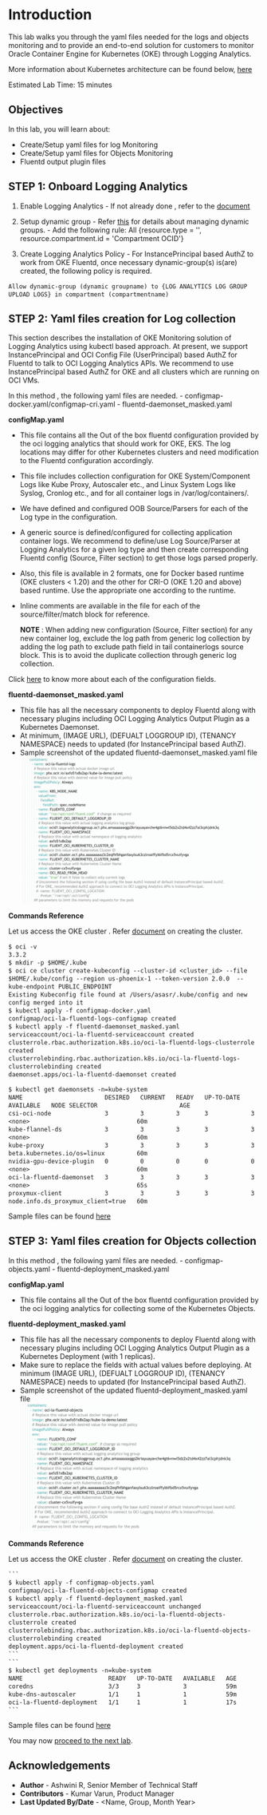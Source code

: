 
# Introduction

This lab walks you through the yaml files needed for the logs and objects monitoring and to provide an end-to-end solution for customers to monitor Oracle Container Engine for Kubernetes (OKE) through Logging Analytics.

More information about Kubernetes architecture can be found below,
[here](https://kubernetes.io/docs/concepts/overview/components/)


Estimated Lab Time: 15 minutes


## Objectives

In this lab, you will learn about:
* Create/Setup yaml files for log Monitoring
* Create/Setup yaml files for Objects Monitoring
* Fluentd output plugin files


## **STEP 1:** Onboard Logging Analytics

  1. Enable Logging Analytics
    - If not already done , refer to the [document](https://docs.oracle.com/en-us/iaas/logging-analytics/doc/configure-your-service.html)

  2. Setup dynamic group
    - Refer [this](https://docs.oracle.com/en-us/iaas/Content/Identity/Tasks/managingdynamicgroups.htm) for details about managing dynamic groups.
    - Add the following rule:
      All {resource.type = '', resource.compartment.id = 'Compartment OCID'}

  3. Create Logging Analytics Policy
    - For InstancePrincipal based AuthZ to work from OKE Fluentd, once necessary dynamic-group(s) is(are) created, the following policy is required.

    Allow dynamic-group (dynamic groupname) to {LOG ANALYTICS LOG GROUP UPLOAD LOGS} in compartment (compartmentname)

## **STEP 2:** Yaml files creation for Log collection

  This section describes the installation of OKE Monitoring solution of Logging Analytics using kubectl based approach.
  At present, we support InstancePrincipal and OCI Config File (UserPrincipal) based AuthZ for Fluentd to talk to OCI Logging Analytics APIs.
  We recommend to use InstancePrincipal based AuthZ for OKE and all clusters which are running on OCI VMs.

  In this method , the following yaml files are needed.
    - configmap-docker.yaml/configmap-cri.yaml
    - fluentd-daemonset_masked.yaml

  **configMap.yaml**

  - This file contains all the Out of the box fluentd configuration provided by the oci logging analytics that should work for OKE, EKS. The log locations may differ for other Kubernetes clusters and need modification to the Fluentd configuration accordingly.
  - This file includes collection configuration for OKE System/Component Logs like Kube Proxy, Autoscaler etc., and Linux System Logs like Syslog, Cronlog etc., and for all container logs in /var/log/containers/.
  - We have defined and configured OOB Source/Parsers for each of the Log type in the configuration.
  - A generic source is defined/configured for collecting application container logs. We recommend to define/use Log Source/Parser at Logging Analytics for a given log type and then create corresponding Fluentd config (Source, Filter section) to get those logs parsed properly.
  - Also, this file is available in 2 formats,  one for Docker based runtime (OKE clusters < 1.20) and the other for CRI-O (OKE 1.20 and above) based runtime. Use the appropriate one according to the runtime.
  - Inline comments are available in the file for each of the source/filter/match block for reference.

    **NOTE** : When adding new configuration (Source, Filter section) for any new container log, exclude the log path from generic log collection by adding the log path to exclude path field in tail containerlogs source block. This is to avoid the duplicate collection through generic log collection.

  Click [here](https://docs.oracle.com/en/learn/oci_logging_analytics_fluentd/#buffer-configuration-parameters) to know more about each of the configuration fields.

  **fluentd-daemonset_masked.yaml**

  - This file has all the necessary components to deploy Fluentd along with necessary plugins including OCI Logging Analytics Output Plugin as a Kubernetes Daemonset.
  - At minimum, (IMAGE URL), (DEFUALT LOGGROUP ID), (TENANCY NAMESPACE) needs to updated (for InstancePrincipal based AuthZ).
  - Sample screenshot of the updated fluentd-daemonset_masked.yaml file
  ![image](images/fluentd-daemon.png "fluentd-daemonset_masked.yaml")


**Commands Reference**

Let us access the OKE cluster . Refer [document](https://docs.oracle.com/en-us/iaas/Content/ContEng/Tasks/contengcreatingclusterusingoke.htm) on creating the cluster.

  ```
  $ oci -v
  3.3.2
  $ mkdir -p $HOME/.kube
  $ oci ce cluster create-kubeconfig --cluster-id <cluster_id> --file $HOME/.kube/config --region us-phoenix-1 --token-version 2.0.0  --kube-endpoint PUBLIC_ENDPOINT
  Existing Kubeconfig file found at /Users/asasr/.kube/config and new config merged into it
  $ kubectl apply -f configmap-docker.yaml
  configmap/oci-la-fluentd-logs-configmap created
  $ kubectl apply -f fluentd-daemonset_masked.yaml
  serviceaccount/oci-la-fluentd-serviceaccount created
  clusterrole.rbac.authorization.k8s.io/oci-la-fluentd-logs-clusterrole created
  clusterrolebinding.rbac.authorization.k8s.io/oci-la-fluentd-logs-clusterrolebinding created
  daemonset.apps/oci-la-fluentd-daemonset created
  ```
  ```
  $ kubectl get daemonsets -n=kube-system
  NAME                       DESIRED   CURRENT   READY   UP-TO-DATE   AVAILABLE   NODE SELECTOR                       AGE
  csi-oci-node               3         3         3       3            3           <none>                              60m
  kube-flannel-ds            3         3         3       3            3           <none>                              60m
  kube-proxy                 3         3         3       3            3           beta.kubernetes.io/os=linux         60m
  nvidia-gpu-device-plugin   0         0         0       0            0           <none>                              60m
  oci-la-fluentd-daemonset   3         3         3       3            3           <none>                              65s
  proxymux-client            3         3         3       3            3           node.info.ds_proxymux_client=true   60m
  ```

Sample files can be found [here](https://github.com/oracle-quickstart/oci-kubernetes-monitoring/tree/main/logan/kubernetes-resources/logs-collection)

## **STEP 3:** Yaml files creation for Objects collection

  In this method , the following yaml files are needed.
    - configmap-objects.yaml
    - fluentd-deployment_masked.yaml

  **configMap.yaml**
  - This file contains all the Out of the box fluentd configuration provided by the oci logging analytics for collecting some of the Kubernetes Objects.

  **fluentd-deployment_masked.yaml**
  - This file has all the necessary components to deploy Fluentd along with necessary plugins including OCI Logging Analytics Output Plugin as a Kubernetes Deployment (with 1 replicas).
  - Make sure to replace the fields with actual values before deploying. At minimum (IMAGE URL), (DEFUALT LOGGROUP ID), (TENANCY NAMESPACE) needs to updated (for InstancePrincipal based AuthZ).
  - Sample screenshot of the updated fluentd-deployment_masked.yaml file
  ![image](images/fluentd-deployment.png "fluentd-deployment_masked.yaml")



  **Commands Reference**

  Let us access the OKE cluster . Refer [document](https://docs.oracle.com/en-us/iaas/Content/ContEng/Tasks/contengcreatingclusterusingoke.htm) on creating the cluster.

    ```
    $ kubectl apply -f configmap-objects.yaml
    configmap/oci-la-fluentd-objects-configmap created
    $ kubectl apply -f fluentd-deployment_masked.yaml
    serviceaccount/oci-la-fluentd-serviceaccount unchanged
    clusterrole.rbac.authorization.k8s.io/oci-la-fluentd-objects-clusterrole created
    clusterrolebinding.rbac.authorization.k8s.io/oci-la-fluentd-objects-clusterrolebinding created
    deployment.apps/oci-la-fluentd-deployment created
    ```
    ```
    $ kubectl get deployments -n=kube-system
    NAME                        READY   UP-TO-DATE   AVAILABLE   AGE
    coredns                     3/3     3            3           59m
    kube-dns-autoscaler         1/1     1            1           59m
    oci-la-fluentd-deployment   1/1     1            1           17s
    ```
Sample files can be found [here](https://github.com/oracle-quickstart/oci-kubernetes-monitoring/tree/main/logan/kubernetes-resources/objects-collection)

You may now [proceed to the next lab](#next).


## Acknowledgements
* **Author** - Ashwini R, Senior Member of Technical Staff
* **Contributors** -  Kumar Varun, Product Manager
* **Last Updated By/Date** - <Name, Group, Month Year>
